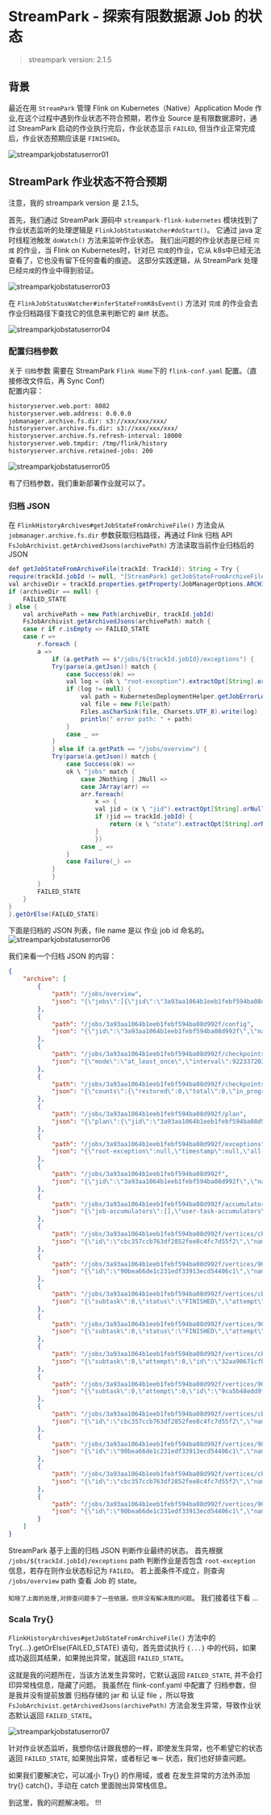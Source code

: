 # StreamPark - 探索有限数据源 Job 的状态

>streampark version: 2.1.5         

## 背景  
最近在用 `StreamPark` 管理 Flink on Kubernetes（Native）Application Mode 作业,在这个过程中遇到作业状态不符合预期，若作业 Source 是有限数据源时，通过 StreamPark 启动的作业执行完后，作业状态显示 `FAILED`, 但当作业正常完成后，作业状态预期应该是 `FINISHED`。            

![streamparkjobstatuserror01](http://img.xinzhuxiansheng.com/blogimgs/flink/streamparkjobstatuserror01.jpg)     

## StreamPark 作业状态不符合预期  
注意，我的 streampark version 是 2.1.5。    

首先，我们通过 StreamPark 源码中 `streampark-flink-kubernetes` 模块找到了 作业状态监听的处理逻辑是 `FlinkJobStatusWatcher#doStart()`。 它通过 java 定时线程池触发 `doWatch()` 方法来监听作业状态。 我们出问题的作业状态是已经 `完成` 的作业，当 Flink on Kubernetes时，针对已 `完成`的作业，它从 k8s中已经无法查看了，它也没有留下任何查看的痕迹。 这部分实践逻辑，从 StreamPark 处理已经`完成`的作业中得到验证。    

![streamparkjobstatuserror03](http://img.xinzhuxiansheng.com/blogimgs/flink/streamparkjobstatuserror03.jpg)  

在 `FlinkJobStatusWatcher#inferStateFromK8sEvent()` 方法对 `完成` 的作业会去作业归档路径下查找它的信息来判断它的 `最终` 状态。   

![streamparkjobstatuserror04](http://img.xinzhuxiansheng.com/blogimgs/flink/streamparkjobstatuserror04.jpg)     

### 配置归档参数  
关于 `归档`参数 需要在 StreamPark `Flink Home`下的 `flink-conf.yaml` 配置。（直接修改文件后，再 Sync Conf）       
配置内容：      
```bash
historyserver.web.port: 8082  
historyserver.web.address: 0.0.0.0  
jobmanager.archive.fs.dir: s3://xxx/xxx/xxx/  
historyserver.archive.fs.dir: s3://xxx/xxx/xxx/  
historyserver.archive.fs.refresh-interval: 10000   
historyserver.web.tmpdir: /tmp/flink/history  
historyserver.archive.retained-jobs: 200  
```

![streamparkjobstatuserror05](http://img.xinzhuxiansheng.com/blogimgs/flink/streamparkjobstatuserror05.jpg)  

有了归档参数，我们重新部署作业就可以了。     

### 归档 JSON  
在 `FlinkHistoryArchives#getJobStateFromArchiveFile()` 方法会从 `jobmanager.archive.fs.dir` 参数获取归档路径，再通过 Flink 归档 API `FsJobArchivist.getArchivedJsons(archivePath)` 方法读取当前作业归档后的 JSON  

```java
def getJobStateFromArchiveFile(trackId: TrackId): String = Try {
require(trackId.jobId != null, "[StreamPark] getJobStateFromArchiveFile: JobId cannot be null.")
val archiveDir = trackId.properties.getProperty(JobManagerOptions.ARCHIVE_DIR.key)
if (archiveDir == null) {
    FAILED_STATE
} else {
    val archivePath = new Path(archiveDir, trackId.jobId)
    FsJobArchivist.getArchivedJsons(archivePath) match {
    case r if r.isEmpty => FAILED_STATE
    case r =>
        r.foreach {
        a =>
            if (a.getPath == s"/jobs/${trackId.jobId}/exceptions") {
            Try(parse(a.getJson)) match {
                case Success(ok) =>
                val log = (ok \ "root-exception").extractOpt[String].orNull
                if (log != null) {
                    val path = KubernetesDeploymentHelper.getJobErrorLog(trackId.jobId)
                    val file = new File(path)
                    Files.asCharSink(file, Charsets.UTF_8).write(log)
                    println(" error path: " + path)
                }
                case _ =>
            }
            } else if (a.getPath == "/jobs/overview") {
            Try(parse(a.getJson)) match {
                case Success(ok) =>
                ok \ "jobs" match {
                    case JNothing | JNull =>
                    case JArray(arr) =>
                    arr.foreach(
                        x => {
                        val jid = (x \ "jid").extractOpt[String].orNull
                        if (jid == trackId.jobId) {
                            return (x \ "state").extractOpt[String].orNull
                        }
                        })
                    case _ =>
                }
                case Failure(_) =>
            }
            }
        }
        FAILED_STATE
    }
}
}.getOrElse(FAILED_STATE)
```

下面是归档的 JSON 列表，file name 是以 作业 job id 命名的。   
![streamparkjobstatuserror06](http://img.xinzhuxiansheng.com/blogimgs/flink/streamparkjobstatuserror06.jpg)   

我们来看一个归档 JSON 的内容：          
```json
{
    "archive": [
        {
            "path": "/jobs/overview",
            "json": "{\"jobs\":[{\"jid\":\"3a93aa1064b1eeb1febf594ba08d992f\",\"name\":\"wordCountBatch\",\"state\":\"FINISHED\",\"start-time\":1742984931532,\"end-time\":1742984938167,\"duration\":6635,\"last-modification\":1742984938167,\"tasks\":{\"total\":2,\"created\":0,\"scheduled\":0,\"deploying\":0,\"running\":0,\"finished\":2,\"canceling\":0,\"canceled\":0,\"failed\":0,\"reconciling\":0,\"initializing\":0}}]}"
        },
        {
            "path": "/jobs/3a93aa1064b1eeb1febf594ba08d992f/config",
            "json": "{\"jid\":\"3a93aa1064b1eeb1febf594ba08d992f\",\"name\":\"wordCountBatch\",\"execution-config\":{\"execution-mode\":\"PIPELINED\",\"restart-strategy\":\"Cluster level default restart strategy\",\"job-parallelism\":1,\"object-reuse-mode\":false,\"user-config\":{}}}"
        },
        {
            "path": "/jobs/3a93aa1064b1eeb1febf594ba08d992f/checkpoints/config",
            "json": "{\"mode\":\"at_least_once\",\"interval\":9223372036854775807,\"timeout\":600000,\"min_pause\":0,\"max_concurrent\":1,\"externalization\":{\"enabled\":false,\"delete_on_cancellation\":true},\"state_backend\":\"BatchExecutionStateBackend\",\"checkpoint_storage\":\"BatchExecutionCheckpointStorage\",\"unaligned_checkpoints\":false,\"tolerable_failed_checkpoints\":0,\"aligned_checkpoint_timeout\":0,\"checkpoints_after_tasks_finish\":true}"
        },
        {
            "path": "/jobs/3a93aa1064b1eeb1febf594ba08d992f/checkpoints",
            "json": "{\"counts\":{\"restored\":0,\"total\":0,\"in_progress\":0,\"completed\":0,\"failed\":0},\"summary\":{\"checkpointed_size\":{\"min\":0,\"max\":0,\"avg\":0,\"p50\":\"NaN\",\"p90\":\"NaN\",\"p95\":\"NaN\",\"p99\":\"NaN\",\"p999\":\"NaN\"},\"state_size\":{\"min\":0,\"max\":0,\"avg\":0,\"p50\":\"NaN\",\"p90\":\"NaN\",\"p95\":\"NaN\",\"p99\":\"NaN\",\"p999\":\"NaN\"},\"end_to_end_duration\":{\"min\":0,\"max\":0,\"avg\":0,\"p50\":\"NaN\",\"p90\":\"NaN\",\"p95\":\"NaN\",\"p99\":\"NaN\",\"p999\":\"NaN\"},\"alignment_buffered\":{\"min\":0,\"max\":0,\"avg\":0,\"p50\":0.0,\"p90\":0.0,\"p95\":0.0,\"p99\":0.0,\"p999\":0.0},\"processed_data\":{\"min\":0,\"max\":0,\"avg\":0,\"p50\":\"NaN\",\"p90\":\"NaN\",\"p95\":\"NaN\",\"p99\":\"NaN\",\"p999\":\"NaN\"},\"persisted_data\":{\"min\":0,\"max\":0,\"avg\":0,\"p50\":\"NaN\",\"p90\":\"NaN\",\"p95\":\"NaN\",\"p99\":\"NaN\",\"p999\":\"NaN\"}},\"latest\":{\"completed\":null,\"savepoint\":null,\"failed\":null,\"restored\":null},\"history\":[]}"
        },
        {
            "path": "/jobs/3a93aa1064b1eeb1febf594ba08d992f/plan",
            "json": "{\"plan\":{\"jid\":\"3a93aa1064b1eeb1febf594ba08d992f\",\"name\":\"wordCountBatch\",\"type\":\"BATCH\",\"nodes\":[{\"id\":\"90bea66de1c231edf33913ecd54406c1\",\"parallelism\":1,\"operator\":\"\",\"operator_strategy\":\"\",\"description\":\"Keyed Aggregation<br/>+- Sink: Print to Std. Out<br/>\",\"inputs\":[{\"num\":0,\"id\":\"cbc357ccb763df2852fee8c4fc7d55f2\",\"ship_strategy\":\"HASH\",\"exchange\":\"blocking\"}],\"optimizer_properties\":{}},{\"id\":\"cbc357ccb763df2852fee8c4fc7d55f2\",\"parallelism\":1,\"operator\":\"\",\"operator_strategy\":\"\",\"description\":\"Source: Collection Source<br/>+- Flat Map<br/>\",\"optimizer_properties\":{}}]}}"
        },
        {
            "path": "/jobs/3a93aa1064b1eeb1febf594ba08d992f/exceptions",
            "json": "{\"root-exception\":null,\"timestamp\":null,\"all-exceptions\":[],\"truncated\":false,\"exceptionHistory\":{\"entries\":[],\"truncated\":false}}"
        },
        {
            "path": "/jobs/3a93aa1064b1eeb1febf594ba08d992f",
            "json": "{\"jid\":\"3a93aa1064b1eeb1febf594ba08d992f\",\"name\":\"wordCountBatch\",\"isStoppable\":false,\"state\":\"FINISHED\",\"start-time\":1742984931532,\"end-time\":1742984938167,\"duration\":6635,\"maxParallelism\":-1,\"now\":1742984938186,\"timestamps\":{\"CREATED\":1742984931637,\"RUNNING\":1742984931741,\"RESTARTING\":0,\"CANCELED\":0,\"FINISHED\":1742984938167,\"FAILED\":0,\"SUSPENDED\":0,\"INITIALIZING\":1742984931532,\"FAILING\":0,\"CANCELLING\":0,\"RECONCILING\":0},\"vertices\":[{\"id\":\"cbc357ccb763df2852fee8c4fc7d55f2\",\"name\":\"Source: Collection Source -> Flat Map\",\"maxParallelism\":128,\"parallelism\":1,\"status\":\"FINISHED\",\"start-time\":1742984937067,\"end-time\":1742984937947,\"duration\":880,\"tasks\":{\"RECONCILING\":0,\"RUNNING\":0,\"FINISHED\":1,\"CANCELING\":0,\"CANCELED\":0,\"CREATED\":0,\"DEPLOYING\":0,\"SCHEDULED\":0,\"INITIALIZING\":0,\"FAILED\":0},\"metrics\":{\"read-bytes\":0,\"read-bytes-complete\":true,\"write-bytes\":13846,\"write-bytes-complete\":true,\"read-records\":0,\"read-records-complete\":true,\"write-records\":864,\"write-records-complete\":true}},{\"id\":\"90bea66de1c231edf33913ecd54406c1\",\"name\":\"Keyed Aggregation -> Sink: Print to Std. Out\",\"maxParallelism\":128,\"parallelism\":1,\"status\":\"FINISHED\",\"start-time\":1742984937951,\"end-time\":1742984938166,\"duration\":215,\"tasks\":{\"RECONCILING\":0,\"RUNNING\":0,\"FINISHED\":1,\"CANCELING\":0,\"CANCELED\":0,\"CREATED\":0,\"DEPLOYING\":0,\"SCHEDULED\":0,\"INITIALIZING\":0,\"FAILED\":0},\"metrics\":{\"read-bytes\":13842,\"read-bytes-complete\":true,\"write-bytes\":0,\"write-bytes-complete\":true,\"read-records\":864,\"read-records-complete\":true,\"write-records\":0,\"write-records-complete\":true}}],\"status-counts\":{\"RECONCILING\":0,\"RUNNING\":0,\"FINISHED\":2,\"CANCELING\":0,\"CANCELED\":0,\"CREATED\":0,\"DEPLOYING\":0,\"SCHEDULED\":0,\"INITIALIZING\":0,\"FAILED\":0},\"plan\":{\"jid\":\"3a93aa1064b1eeb1febf594ba08d992f\",\"name\":\"wordCountBatch\",\"type\":\"BATCH\",\"nodes\":[{\"id\":\"90bea66de1c231edf33913ecd54406c1\",\"parallelism\":1,\"operator\":\"\",\"operator_strategy\":\"\",\"description\":\"Keyed Aggregation<br/>+- Sink: Print to Std. Out<br/>\",\"inputs\":[{\"num\":0,\"id\":\"cbc357ccb763df2852fee8c4fc7d55f2\",\"ship_strategy\":\"HASH\",\"exchange\":\"blocking\"}],\"optimizer_properties\":{}},{\"id\":\"cbc357ccb763df2852fee8c4fc7d55f2\",\"parallelism\":1,\"operator\":\"\",\"operator_strategy\":\"\",\"description\":\"Source: Collection Source<br/>+- Flat Map<br/>\",\"optimizer_properties\":{}}]}}"
        },
        {
            "path": "/jobs/3a93aa1064b1eeb1febf594ba08d992f/accumulators",
            "json": "{\"job-accumulators\":[],\"user-task-accumulators\":[],\"serialized-user-task-accumulators\":{}}"
        },
        {
            "path": "/jobs/3a93aa1064b1eeb1febf594ba08d992f/vertices/cbc357ccb763df2852fee8c4fc7d55f2/subtasktimes",
            "json": "{\"id\":\"cbc357ccb763df2852fee8c4fc7d55f2\",\"name\":\"Source: Collection Source -> Flat Map\",\"now\":1742984938195,\"subtasks\":[{\"subtask\":0,\"host\":\"xx.xxx.80.32\",\"duration\":6203,\"timestamps\":{\"RECONCILING\":0,\"RUNNING\":1742984937874,\"FINISHED\":1742984937947,\"CANCELING\":0,\"CANCELED\":0,\"CREATED\":1742984931649,\"DEPLOYING\":1742984937067,\"SCHEDULED\":1742984931744,\"INITIALIZING\":1742984937765,\"FAILED\":0}}]}"
        },
        {
            "path": "/jobs/3a93aa1064b1eeb1febf594ba08d992f/vertices/90bea66de1c231edf33913ecd54406c1/subtasktimes",
            "json": "{\"id\":\"90bea66de1c231edf33913ecd54406c1\",\"name\":\"Keyed Aggregation -> Sink: Print to Std. Out\",\"now\":1742984938197,\"subtasks\":[{\"subtask\":0,\"host\":\"xx.xxx.80.32\",\"duration\":216,\"timestamps\":{\"RECONCILING\":0,\"RUNNING\":1742984938080,\"FINISHED\":1742984938166,\"CANCELING\":0,\"CANCELED\":0,\"CREATED\":1742984931649,\"DEPLOYING\":1742984937951,\"SCHEDULED\":1742984937950,\"INITIALIZING\":1742984937971,\"FAILED\":0}}]}"
        },
        {
            "path": "/jobs/3a93aa1064b1eeb1febf594ba08d992f/vertices/cbc357ccb763df2852fee8c4fc7d55f2/subtasks/0/attempts/0",
            "json": "{\"subtask\":0,\"status\":\"FINISHED\",\"attempt\":0,\"host\":\"xx.xxx.80.32\",\"start-time\":1742984937067,\"end-time\":1742984937947,\"duration\":880,\"metrics\":{\"read-bytes\":0,\"read-bytes-complete\":true,\"write-bytes\":13846,\"write-bytes-complete\":true,\"read-records\":0,\"read-records-complete\":true,\"write-records\":864,\"write-records-complete\":true},\"taskmanager-id\":\"yzhou-word-count-taskmanager-1-1\",\"start_time\":1742984937067}"
        },
        {
            "path": "/jobs/3a93aa1064b1eeb1febf594ba08d992f/vertices/90bea66de1c231edf33913ecd54406c1/subtasks/0/attempts/0",
            "json": "{\"subtask\":0,\"status\":\"FINISHED\",\"attempt\":0,\"host\":\"xx.xxx.80.32\",\"start-time\":1742984937951,\"end-time\":1742984938166,\"duration\":215,\"metrics\":{\"read-bytes\":13842,\"read-bytes-complete\":true,\"write-bytes\":0,\"write-bytes-complete\":true,\"read-records\":864,\"read-records-complete\":true,\"write-records\":0,\"write-records-complete\":true},\"taskmanager-id\":\"yzhou-word-count-taskmanager-1-1\",\"start_time\":1742984937951}"
        },
        {
            "path": "/jobs/3a93aa1064b1eeb1febf594ba08d992f/vertices/cbc357ccb763df2852fee8c4fc7d55f2/subtasks/0/attempts/0/accumulators",
            "json": "{\"subtask\":0,\"attempt\":0,\"id\":\"32aa90671cfbf8748b69c9ddd275642e\",\"user-accumulators\":[]}"
        },
        {
            "path": "/jobs/3a93aa1064b1eeb1febf594ba08d992f/vertices/90bea66de1c231edf33913ecd54406c1/subtasks/0/attempts/0/accumulators",
            "json": "{\"subtask\":0,\"attempt\":0,\"id\":\"9ca5b48edd9f4d671cfb8945e5b4f762\",\"user-accumulators\":[]}"
        },
        {
            "path": "/jobs/3a93aa1064b1eeb1febf594ba08d992f/vertices/cbc357ccb763df2852fee8c4fc7d55f2/taskmanagers",
            "json": "{\"id\":\"cbc357ccb763df2852fee8c4fc7d55f2\",\"name\":\"Source: Collection Source -> Flat Map\",\"now\":1742984938200,\"taskmanagers\":[{\"host\":\"xx.xxx.80.32:37571\",\"status\":\"FINISHED\",\"start-time\":1742984937067,\"end-time\":1742984937947,\"duration\":880,\"metrics\":{\"read-bytes\":0,\"read-bytes-complete\":true,\"write-bytes\":13846,\"write-bytes-complete\":true,\"read-records\":0,\"read-records-complete\":true,\"write-records\":864,\"write-records-complete\":true},\"status-counts\":{\"RECONCILING\":0,\"RUNNING\":0,\"FINISHED\":1,\"CANCELING\":0,\"CANCELED\":0,\"CREATED\":0,\"DEPLOYING\":0,\"SCHEDULED\":0,\"INITIALIZING\":0,\"FAILED\":0},\"taskmanager-id\":\"yzhou-word-count-taskmanager-1-1\"}]}"
        },
        {
            "path": "/jobs/3a93aa1064b1eeb1febf594ba08d992f/vertices/90bea66de1c231edf33913ecd54406c1/taskmanagers",
            "json": "{\"id\":\"90bea66de1c231edf33913ecd54406c1\",\"name\":\"Keyed Aggregation -> Sink: Print to Std. Out\",\"now\":1742984938202,\"taskmanagers\":[{\"host\":\"xx.xxx.80.32:37571\",\"status\":\"FINISHED\",\"start-time\":1742984937951,\"end-time\":1742984938166,\"duration\":215,\"metrics\":{\"read-bytes\":13842,\"read-bytes-complete\":true,\"write-bytes\":0,\"write-bytes-complete\":true,\"read-records\":864,\"read-records-complete\":true,\"write-records\":0,\"write-records-complete\":true},\"status-counts\":{\"RECONCILING\":0,\"RUNNING\":0,\"FINISHED\":1,\"CANCELING\":0,\"CANCELED\":0,\"CREATED\":0,\"DEPLOYING\":0,\"SCHEDULED\":0,\"INITIALIZING\":0,\"FAILED\":0},\"taskmanager-id\":\"yzhou-word-count-taskmanager-1-1\"}]}"
        },
        {
            "path": "/jobs/3a93aa1064b1eeb1febf594ba08d992f/vertices/cbc357ccb763df2852fee8c4fc7d55f2",
            "json": "{\"id\":\"cbc357ccb763df2852fee8c4fc7d55f2\",\"name\":\"Source: Collection Source -> Flat Map\",\"parallelism\":1,\"maxParallelism\":128,\"now\":1742984938202,\"subtasks\":[{\"subtask\":0,\"status\":\"FINISHED\",\"attempt\":0,\"host\":\"xx.xxx.80.32\",\"start-time\":1742984937067,\"end-time\":1742984937947,\"duration\":880,\"metrics\":{\"read-bytes\":0,\"read-bytes-complete\":true,\"write-bytes\":13846,\"write-bytes-complete\":true,\"read-records\":0,\"read-records-complete\":true,\"write-records\":864,\"write-records-complete\":true},\"taskmanager-id\":\"yzhou-word-count-taskmanager-1-1\",\"start_time\":1742984937067}]}"
        },
        {
            "path": "/jobs/3a93aa1064b1eeb1febf594ba08d992f/vertices/90bea66de1c231edf33913ecd54406c1",
            "json": "{\"id\":\"90bea66de1c231edf33913ecd54406c1\",\"name\":\"Keyed Aggregation -> Sink: Print to Std. Out\",\"parallelism\":1,\"maxParallelism\":128,\"now\":1742984938203,\"subtasks\":[{\"subtask\":0,\"status\":\"FINISHED\",\"attempt\":0,\"host\":\"xx.xxx.80.32\",\"start-time\":1742984937951,\"end-time\":1742984938166,\"duration\":215,\"metrics\":{\"read-bytes\":13842,\"read-bytes-complete\":true,\"write-bytes\":0,\"write-bytes-complete\":true,\"read-records\":864,\"read-records-complete\":true,\"write-records\":0,\"write-records-complete\":true},\"taskmanager-id\":\"yzhou-word-count-taskmanager-1-1\",\"start_time\":1742984937951}]}"
        }
    ]
}
```   

StreamPark 基于上面的归档 JSON 判断作业最终的状态。 首先根据 `/jobs/${trackId.jobId}/exceptions` path 判断作业是否包含 `root-exception` 信息，若存在则作业状态标记为 `FAILED`。 若上面条件不成立，则查询 `/jobs/overview` path 查看 Job 的 state。  

`知晓了上面的处理,对排查问题多了一些依据，但并没有解决我的问题`。 我们接着往下看 ...        

### Scala Try{}  
`FlinkHistoryArchives#getJobStateFromArchiveFile()` 方法中的 Try{...}.getOrElse(FAILED_STATE) 语句，首先尝试执行 `{...}` 中的代码，如果成功返回其结果，如果抛出异常，就返回 `FAILED_STATE`。    

这就是我的问题所在，当该方法发生异常时，它默认返回 `FAILED_STATE`, 并不会打印异常栈信息，隐藏了问题。 我虽然在 flink-conf.yaml 中配置了 归档参数，但是我并没有提前放置 归档存储的 jar 和 认证 file ，所以导致 `FsJobArchivist.getArchivedJsons(archivePath)` 方法会发生异常，导致作业状态默认返回 `FAILED_STATE`。   

![streamparkjobstatuserror07](http://img.xinzhuxiansheng.com/blogimgs/flink/streamparkjobstatuserror07.jpg)

针对作业状态监听，我想你估计跟我想的一样，即使发生异常，也不希望它的状态返回 `FAILED_STATE`, 如果抛出异常，或者标记 `唯一` 状态，我们也好排查问题。   

如果我们要解决它，可以减小 Try{} 的作用域，或者 在发生异常的方法外添加 try{} catch{}，手动在 catch 里面抛出异常栈信息。      

到这里，我的问题解决啦。 !!!       
